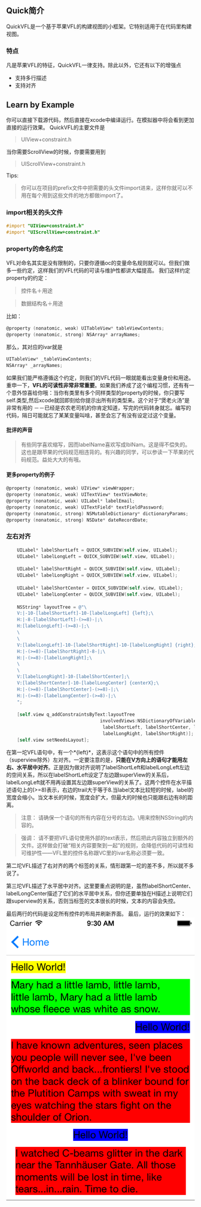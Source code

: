 ## Quick简介
QuickVFL是一个基于苹果VFL的构建视图的小框架。它特别适用于在代码里构建视图。

### 特点
凡是苹果VFL的特征，QuickVFL一律支持。除此以外，它还有以下的增强点
- 支持多行描述
- 支持对齐

## Learn by Example
你可以直接下载源代码，然后直接在xcode中编译运行。在模拟器中将会看到更加直接的运行效果。
QuickVFL的主要文件是
> UIView+constraint.h

当你需要ScrollView的时候，你要需要用到
> UIScrollView+constraint.h

Tips:
> 你可以在项目的prefix文件中把需要的头文件import进来，这样你就可以不用在每个用到这些文件的地方都做import了。

### import相关的头文件
```objective-c
#import "UIView+constraint.h"
#import "UIScrollView+constraint.h"
```
### property的命名约定
VFL对命名其实是没有限制的，只要你遵循oc的变量命名规则就可以。但我们做多一些约定，这样我们的VFL代码的可读与维护性都讲大幅提高。
我们这样约定property的约定：
> 控件名＋用途

> 数据结构名＋用途

比如：
```objective-c
@property (nonatomic, weak) UITableView* tableViewContents;
@property (nonatomic, strong) NSArray* arrayNames;
```
那么，其对应的ivar就是
```objective-c
UITableView* _tableViewContents;
NSArray* _arrayNames;
```
如果我们能严格遵循这个约定，则我们的VFL代码一眼就能看出变量身份和用途。重申一下，**VFL的可读性非常非常重要**。如果我们养成了这个编程习惯，还有有一个意外惊喜给你哦：当你有类里有多个同样类型的property的时候，你只要写self.类型,然后xcode就回即刻给你提示出所有的类型来。这个对于“煲老火汤”是非常有用的 －－已经是农农老司机的你肯定知道，写完的代码转身就忘。编写的代码，隔日可能就忘了某某变量叫啥，甚至会忘了有没有设定过这个变量。

#### 批评的声音
> 有些同学喜欢缩写，因而labelName喜欢写成lblNam。这是得不偿失的。这也是跟苹果的代码规范相违背的。有兴趣的同学，可以参读一下苹果的代码规范。益处大大的有哦。

#### 更多property的例子
```objective-c
@property (nonatomic, weak) UIView* viewWrapper;
@property (nonatomic, weak) UITextView* textViewNote;
@property (nonatomic, weak) UILabel* labelEmail;
@property (nonatomic, weak) UITextField* textFieldPassword;
@property (nonatomic, strong) NSMutableDictionary* dictionaryParams;
@property (nonatomic, strong) NSDate* dateRecordDate;
```

### 左右对齐
```objective-c
    UILabel* labelShortLeft = QUICK_SUBVIEW(self.view, UILabel);
    UILabel* labelLongLeft = QUICK_SUBVIEW(self.view, UILabel);
    
    UILabel* labelShortRight = QUICK_SUBVIEW(self.view, UILabel);
    UILabel* labelLongRight = QUICK_SUBVIEW(self.view, UILabel);
    
    UILabel* labelShortCenter = QUICK_SUBVIEW(self.view, UILabel);
    UILabel* labelLongCenter = QUICK_SUBVIEW(self.view, UILabel);
    
    NSString* layoutTree = @"\
    V:|-10-[labelShortLeft]-10-[labelLongLeft] {left};\
    H:|-8-[labelShortLeft]-(>=8)-|;\
    H:[labelLongLeft]-(>=8)-|;\
    \
    \
    V:[labelLongLeft]-10-[labelShortRight]-10-[labelLongRight] {right};\
    H:|-(>=8)-[labelShortRight]-8-|;\
    H:|-(>=8)-[labelLongRight];\
    \
    \
    V:[labelLongRight]-10-[labelShortCenter];\
    V:[labelShortCenter]-10-[labelLongCenter] {centerX};\
    H:|-(>=8)-[labelShortCenter]-(>=8)-|;\
    H:|-(>=8)-[labelLongCenter]-(>=8)-|;\
    ";
    
    [self.view q_addConstraintsByText:layoutTree
                                   involvedViews:NSDictionaryOfVariableBindings(labelLongLeft,
									labelShortLeft, labelShortCenter, labelLongCenter, 
									labelLongRight, labelShortRight)];
    [self.view setNeedsLayout];
```
在第一坨VFL语句中，有一个*{left}*，这表示这个语句中的所有控件（superview除外）左对齐。一定要注意的是，**只能在V方向上的语句才能用左右、水平居中对齐**。正是因为做对齐说明了labelShortLeft和labelLongLeft左边的空间关系，所以在labelShortLeft设定了左边跟superView的关系后，labelLongLeft就不用再设置其左边跟superView的关系了。这两个控件在水平描述语句上的(>=8)表示，右边的trail大于等于8.当label文本比较短的时候，label的宽度会缩小。当文本长的时候，宽度会扩大，但最大的时候也只能跟右边有8的距离。
> 注意：
> 请确保一个语句的所有内容在分号的左边。\用来控制NSString的内容的。

> 强调：
> 请不要把VFL语句使用外部的text表示，然后把此内容独立到额外的文件。这样做会打破“相关内容要聚到一起”的规则，会降低代码的可读性和可维护性——VFL里的控件名称跟VC里的ivar名称必须要一致。

第二坨VFL描述了右对齐的两个标签的关系，情形跟第一坨的差不多，所以就不多说了。

第三坨VFL描述了水平居中对齐。这里要重点说明的是，虽然labelShortCenter、labelLongCenter描述了它们的水平居中关系，但你还要单独在H描述上说明它们跟superview的关系，否则当标签的文本很长的时候，文本的内容会失控。

最后两行的代码是设定所有控件的布局并刷新界面。
最后，运行的效果如下：
[![对齐运行效果](https://github.com/Sody666/QuickVFL/blob/master/readMeResources/align1.png "对齐运行效果")](https://github.com/Sody666/QuickVFL/blob/master/readMeResources/align1.png "对齐运行效果")
